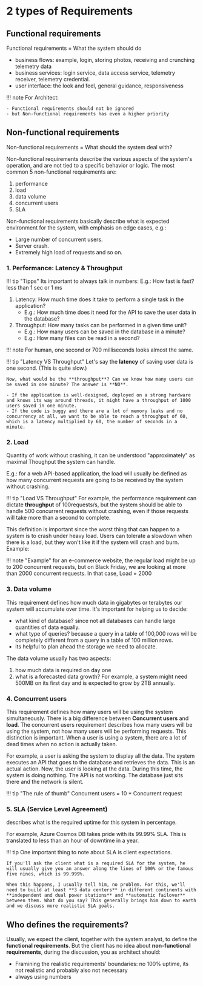 # 2 types of Requirements
## Functional requirements
Functional requirements = What the system should do

- business flows: example, login, storing photos, receiving and crunching telemetry data
- business services: login service, data access service, telemetry receiver, telemetry credential.
- user interface: the look and feel, general guidance, responsiveness

!!! note
    For Architect: 

    - Functional requirements should not be ignored
    - but Non-functional requirements has even a higher priority

## Non-functional requirements
Non-functional requirements = What should the system deal with? 

Non-functional requirements describe the various aspects of the system's operation, and are not tied to a specific behavior or logic. The most common 5 non-functional requirements are:

1. performance
2. load
3. data volume
4. concurrent users
5. SLA 

Non-functional requirements basically describe what is expected environment for the system, with emphasis on edge cases, e.g.:
- Large number of concurrent users.
- Server crash.
- Extremely high load of requests and so on.

### 1. Performance: Latency & Throughput
!!! tip "Tipps"
    Its important to always talk in numbers: E.g.: How fast is fast? less than 1 sec or 1 ms

1. Latency: How much time does it take to perform a single task in the application?
    - E.g.: How much time does it need for the API to save the user data in the database?
2. Throughput: How many tasks can be performed in a given time unit?
    - E.g.: How many users can be saved in the database in a minute?
    - E.g.: How many files can be read in a second?


!!! note
    For human, one second or 700 milliseconds looks almost the same.

!!! tip "Latency VS Throughput"
    Let's say the **latency** of saving user data is one second. (This is quite slow.)
    
    Now, what would be the **throughput**? Can we know how many users can be saved in one minute? The answer is **NO**. 
    
    - If the application is well-designed, deployed on a strong hardware and knows its way around threads, it might have a throughput of 1000 users saved in one minute. 
    - If the code is buggy and there are a lot of memory leaks and no concurrency at all, we want to be able to reach a throughput of 60, which is a latency multiplied by 60, the number of seconds in a minute. 
   
### 2. Load
Quantity of work without crashing, it can be understood "approximately" as maximal Thoughput the system can handle. 

E.g.: for a web API-based application, the load will usually be defined as how many concurrent requests are going to be received by the system without crashing. 

!!! tip "Load VS Throughput"
    For example, the performance requirement can dictate **throughput** of 100requests/s, but the system should be able to handle 500 concurrent requests without crashing, even if those requests will take more than a second to complete.

This definition is important since the worst thing that can happen to a system is to crash under heavy load. Users can tolerate a slowdown when there is a load, but they won't like it if the system will crash and burn. Example:

!!! note "Example"
    for an e-commerce website, the regular load might be up to 200 concurrent requests, but on Black Friday, we are looking at more than 2000 concurrent requests. In that case, Load = 2000

### 3. Data volume
This requirement defines how much data in gigabytes or terabytes our system will accumulate over time. It's important for helping us to decide:

- what kind of database? since not all databases can handle large quantities of data equally. 
- what type of queries? because a query in a table of 100,000 rows will be completely different from a query in a table of 100 million rows.
- its helpful to plan ahead the storage we need to allocate.

The data volume usually has two aspects:

1. how much data is required on day one 
2. what is a forecasted data growth? For example, a system might need 500MB on its first day and is expected to grow by 2TB annually. 

### 4. Concurrent users
This requirement defines how many users will be using the system simultaneously. There is a big difference between **Concurrent users** and **load**. The concurrent users requirement describes how many users will be using the system, not how many users will be performing requests. This distinction is important. When a user is using a system, there are a lot of dead times when no action is actually taken.

For example, a user is asking the system to display all the data. The system executes an API that goes to the database and retrieves the data. This is an actual action. Now, the user is looking at the data. During this time, the system is doing nothing. The API is not working. The database just sits there and the network is silent.

!!! tip "The rule of thumb"
    Concurrent users = 10 * Concurrent request

### 5. SLA (Service Level Agreement)
describes what is the required uptime for this system in percentage.

For example, Azure Cosmos DB takes pride with its 99.99% SLA. This is translated to less than an hour of downtime in a year.

!!! tip 
    One important thing to note about SLA is client expectations. 
    
    If you'll ask the client what is a required SLA for the system, he will usually give you an answer along the lines of 100% or the famous five nines, which is 99.999%. 
    
    When this happens, I usually tell him, no problem. For this, we'll need to build at least **3 data centers** in different continents with **independent and dual power stations** and **automatic failover** between them. What do you say? This generally brings him down to earth and we discuss more realistic SLA goals. 


## Who defines the requirements?
Usually, we expect the client, together with the system analyst, to define the **functional requirements**. But the client has no idea about **non-functional requirements**, during the discussion, you as architect should:

- Framining the realistic requirements' boundaries: no 100% uptime, its not realistic and probably also not necessary
- always using numbers